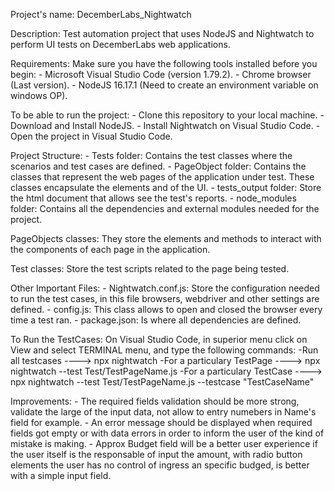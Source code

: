 Project's name:
    DecemberLabs_Nightwatch

Description:
    Test automation project that uses NodeJS and Nightwatch to perform UI tests on DecemberLabs web applications.

Requirements:
    Make sure you have the following tools installed before you begin:
        - Microsoft Visual Studio Code (version 1.79.2).
        - Chrome browser (Last version).
        - NodeJS 16.17.1 (Need to create an environment variable on windows OP).

To be able to run the project:
    - Clone this repository to your local machine.
    - Download and Install NodeJS.
    - Install Nightwatch on Visual Studio Code.
    - Open the project in Visual Studio Code.

Project Structure:
    - Tests folder: Contains the test classes where the scenarios and test cases are defined.
    - PageObject folder: Contains the classes that represent the web pages of the application under test. These classes encapsulate the elements and of the UI.
    - tests_output folder: Store the html document that allows see the test's reports.
    - node_modules folder: Contains all the dependencies and external modules needed for the project.

PageObjects classes:
    They store the elements and methods to interact with the components of each page in the application.

Test classes:
    Store the test scripts related to the page being tested.

Other Important Files:
    - Nightwatch.conf.js: Store the configuration needed to run the test cases, in this file browsers, webdriver and other settings are defined.
    - config.js: This class allows to open and closed the browser every time a test ran.
    - package.json: Is where all dependencies are defined.

To Run the TestCases: 
    On Visual Studio Code, in superior menu click on View and select TERMINAL menu, and type the following commands:
        -Run all testcases ----> npx nightwatch
        -For a particulary TestPage ----> npx nightwatch --test Test/TestPageName.js
        -For a particulary TestCase ----> npx nightwatch --test Test/TestPageName.js --testcase "TestCaseName"

Improvements:
    - The required fields validation should be more strong, validate the large of the input data, not allow to entry numebers in Name's field for example.
    - An error message should be displayed when required fields got empty or with data errors in order to inform the user of the kind of mistake is making.
    - Approx Budget field will be a better user experience if the user itself is the responsable of input the amount, with radio button elements the user has no control of ingress an specific budged, is better with a simple input field.
